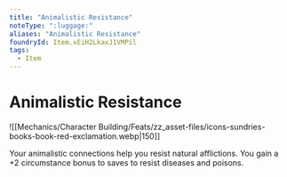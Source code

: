 ```yaml
---
title: "Animalistic Resistance"
noteType: ":luggage:"
aliases: "Animalistic Resistance"
foundryId: Item.xEiH2LkaxJ1VMPil
tags:
  - Item
---
```


# Animalistic Resistance
![[Mechanics/Character Building/Feats/zz_asset-files/icons-sundries-books-book-red-exclamation.webp|150]]

Your animalistic connections help you resist natural afflictions. You gain a +2 circumstance bonus to saves to resist diseases and poisons.
